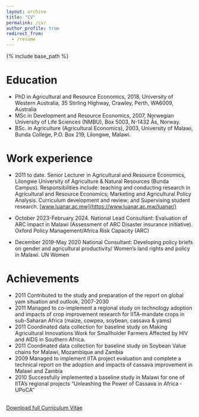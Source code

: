 ```yaml
---
layout: archive
title: "CV"
permalink: /cv/
author_profile: true
redirect_from:
  - /resume
---
```


{% include base_path %}



Education
======
* PhD in Agricultural and Resource Economics, 2018, University of Western Australia, 35 Stirling Highway, Crawley, Perth, WA6009, Australia
* MSc in Development and Resource Economics, 2007, Norwegian University of Life Sciences (NMBU), Box 5003, N-1432 Ås, Norway.
* BSc. in Agriculture (Agricultural Economics), 2003, University of Malawi, Bunda College, P.O. Box 219, Lilongwe, Malawi.

Work experience
======
* 2011 to date. Senior Lecturer in Agricultural and Resource Economics, Lilongwe University of Agriculture & Natural Resources (Bunda Campus). Responsibilities include: teaching and conducting research in Agricultural and Resource Economics; Marketing and Agricultural Policy Analysis. Curriculum development and review; and Supervising student research.  [www.luanar.ac.mw](https://www.luanar.ac.mw/luanar/)

* October 2023-February 2024. National Lead Consultant: Evaluation of ARC impact in Malawi (Assessment of ARC Disaster insurance initiative). Oxford Policy Management/Africa Risk Capacity (ARC)

* December 2019-May 2020 National Consultant: Developing policy briefs on gender and agricultural productivity/ Women’s land rights and policy in Malawi. UN Women
  
Achievements
======
* 2011 Contributed to the study and preparation of the report on global yam situation and outlook, 2007-2030 
* 2011 Managed to co-implement a regional study on technology adoption and impacts of crop improvement research for IITA-mandate crops in sub-Saharan Africa (maize, cowpea, soybean, cassava & yams)
* 2011 Coordinated data collection for baseline study on Making Agricultural Innovations Work for Smallholder Farmers Affected by HIV and AIDS in Southern Africa.
* 2011 Coordinated data collection for baseline study on Soybean Value chains for Malawi, Mozambique and Zambia
* 2009 Managed to implement IITA project evaluation and complete a technical report on the adoption and impacts of cassava improvement in Malawi and Zambia 
* 2010 Successfully implemented a baseline study in Malawi for one of IITA’s regional projects “Unleashing the Power of Cassava in Africa - UPoCA” 


<br>
<a href='/rkhataza/files/khataza_cv.pdf' class="btn">Download full Curriculum Vitae</a>